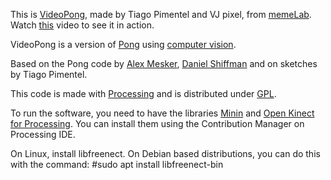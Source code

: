This is [VideoPong](http://memelab.com.br/projeto/videopong), made by Tiago Pimentel and VJ pixel, from [memeLab](http://memelab.com.br). Watch [this](https://www.youtube.com/watch?v=pqllFW5HWPE) video to see it in action.

VideoPong is a version of [Pong](http://en.wikipedia.org/wiki/Pong) using [computer vision](https://en.wikipedia.org/wiki/Computer_vision).
   
Based on the Pong code by [Alex Mesker](http://www.x37v.com), [Daniel Shiffman](http://shiffman.net/p5/kinect/) and on sketches by Tiago Pimentel.
   
This code is made with [Processing](http://processing.org) and is distributed under [GPL](http://www.gnu.org/copyleft/gpl.html).

To run the software, you need to have the libraries [Minin](http://code.compartmental.net/minim/) and [Open Kinect for Processing](https://github.com/shiffman/OpenKinect-for-Processing). You can install them using the Contribution Manager on Processing IDE.

On Linux, install libfreenect. On Debian based distributions, you can do this with the command: #sudo apt install libfreenect-bin
